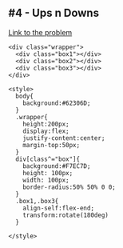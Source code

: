 ## #4 - Ups n Downs

[Link to the problem](https://cssbattle.dev/play/4)

```
<div class="wrapper">
  <div class="box1"></div>
  <div class="box2"></div>
  <div class="box3"></div>
</div>

<style>
  body{
    background:#62306D;
  }
  .wrapper{
    height:200px;
    display:flex;
    justify-content:center;
    margin-top:50px;
  }
  div[class^="box"]{
    background:#F7EC7D;
    height: 100px;
    width: 100px;
    border-radius:50% 50% 0 0;
  }
  .box1,.box3{
    align-self:flex-end;
    transform:rotate(180deg)
  }

</style>
```
